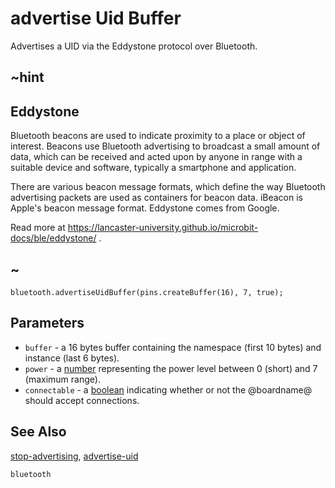 # advertise Uid Buffer

Advertises a UID via the Eddystone protocol over Bluetooth.

## ~hint

## Eddystone

Bluetooth beacons are used to indicate proximity to a place or object of interest. 
Beacons use Bluetooth advertising to broadcast a small amount of data, 
which can be received and acted upon by anyone in range with a suitable device and software, typically a smartphone and application.

There are various beacon message formats, which define the way Bluetooth advertising packets are used as containers for beacon data. 
iBeacon is Apple's beacon message format. Eddystone comes from Google.

Read more at https://lancaster-university.github.io/microbit-docs/ble/eddystone/ .

## ~

```sig
bluetooth.advertiseUidBuffer(pins.createBuffer(16), 7, true);
```

## Parameters

* ``buffer`` - a 16 bytes buffer containing the namespace (first 10 bytes) and instance (last 6 bytes).
* ``power`` - a [number](/types/number) representing the power level between 0 (short) and 7 (maximum range).
* ``connectable`` - a [boolean](/blocks/logic/boolean) indicating whether or not the @boardname@ should accept connections. 


## See Also

[stop-advertising](/reference/bluetooth/stop-advertising), [advertise-uid](/reference/bluetooth/advertise-uid)

```package
bluetooth
```
